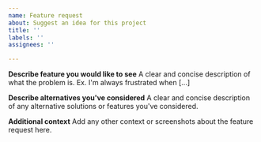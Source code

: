 ```yaml
---
name: Feature request
about: Suggest an idea for this project
title: ''
labels: ''
assignees: ''

---
```


**Describe feature you would like to see**
A clear and concise description of what the problem is. Ex. I'm always frustrated when [...]

**Describe alternatives you've considered**
A clear and concise description of any alternative solutions or features you've considered.

**Additional context**
Add any other context or screenshots about the feature request here.
